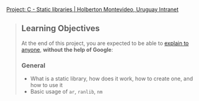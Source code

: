 [Project: C - Static libraries | Holberton Montevideo, Uruguay Intranet](https://intranet.hbtn.io/projects/2159)

> ## Learning Objectives
> 
> At the end of this project, you are expected to be able to [explain to anyone](https://intranet.hbtn.io/rltoken/jPNxpUHig5tVHkHqfNKHfw "explain to anyone"), **without the help of Google**:
> 
> ### General
> 
> -   What is a static library, how does it work, how to create one, and how to use it
> -   Basic usage of `ar`, `ranlib`, `nm`
